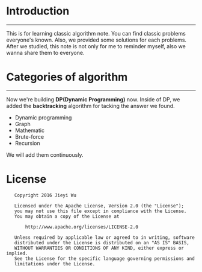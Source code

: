 # Introduction
---

This is for learning classic algorithm note. You can find classic problems everyone's known. Also, we provided
some solutions for each problems. After we studied, this note is not only for me to reminder myself, also we
wanna share them to everyone.

# Categories of algorithm
---

Now we're building __DP(Dynamic Programming)__ now. Inside of DP, we added the __backtracking__ algorithm for
tacking the answer we found.

* Dynamic programming
* Graph
* Mathematic
* Brute-force
* Recursion

We will add them continuously.


# License

```
   Copyright 2016 Jieyi Wu

   Licensed under the Apache License, Version 2.0 (the "License");
   you may not use this file except in compliance with the License.
   You may obtain a copy of the License at

       http://www.apache.org/licenses/LICENSE-2.0

   Unless required by applicable law or agreed to in writing, software
   distributed under the License is distributed on an "AS IS" BASIS,
   WITHOUT WARRANTIES OR CONDITIONS OF ANY KIND, either express or implied.
   See the License for the specific language governing permissions and
   limitations under the License.
```
